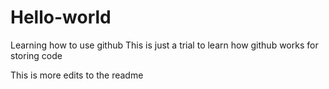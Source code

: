# Hello-world
Learning how to use github
This is just a trial to learn how github works for storing code

This is more edits to the readme
